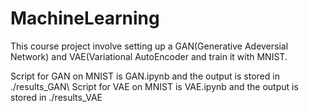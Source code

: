 # MachineLearning

This course project involve setting up a GAN(Generative Adeversial Network) and VAE(Variational AutoEncoder and train it with MNIST. 

Script for GAN on MNIST is GAN.ipynb and the output is stored in ./results_GAN\\
Script for VAE on MNIST is VAE.ipynb and the output is stored in ./results_VAE
